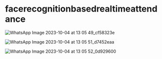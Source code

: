 # facerecognitionbasedrealtimeattendance
![WhatsApp Image 2023-10-04 at 13 05 49_cf58323e](https://github.com/Adinaruka/facerecognitionbasedrealtimeattendance/assets/123835633/410e2734-b718-436e-bac3-c7d8c1d3734f)

![WhatsApp Image 2023-10-04 at 13 05 51_d7452eaa](https://github.com/Adinaruka/facerecognitionbasedrealtimeattendance/assets/123835633/d680e2de-10ef-4ac8-a0bc-4d871de24681)

![WhatsApp Image 2023-10-04 at 13 05 52_0d929600](https://github.com/Adinaruka/facerecognitionbasedrealtimeattendance/assets/123835633/1449f2da-9182-4d28-b085-1af412d10264)
